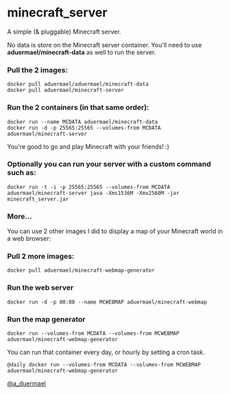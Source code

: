 minecraft_server
================

A simple (& pluggable) Minecraft server. 

No data is store on the Minecraft server container. 
You'll need to use **aduermael/minecraft-data** as well to run the server. 

### Pull the 2 images:
```
docker pull aduermael/aduermael/minecraft-data
docker pull aduermael/minecraft-server
```
### Run the 2 containers (in that same order):
```
docker run --name MCDATA aduermael/minecraft-data
docker run -d -p 25565:25565 --volumes-from MCDATA aduermael/minecraft-server
```

You're good to go and play Minecraft with your friends! :)

### Optionally you can run your server with a custom command such as:

```
docker run -t -i -p 25565:25565 --volumes-from MCDATA aduermael/minecraft-server java -Xms1536M -Xmx2560M -jar minecraft_server.jar
```

### More...

You can use 2 other images I did to display a map of your Minecraft world in a web browser:

### Pull 2 more images:
```docker pull aduermael/minecraft-webmap
docker pull aduermael/minecraft-webmap-generator
```

### Run the web server
```
docker run -d -p 80:80 --name MCWEBMAP aduermael/minecraft-webmap
```

### Run the map generator
```
docker run --volumes-from MCDATA --volumes-from MCWEBMAP aduermael/minecraft-webmap-generator
```

You can run that container every day, or hourly by setting a cron task. 

```
@daily docker run --volumes-from MCDATA --volumes-from MCWEBMAP aduermael/minecraft-webmap-generator
```

[@a_duermael][2]


  [1]: https://twitter.com/gaetan_dv
  [2]: https://twitter.com/aduermael
